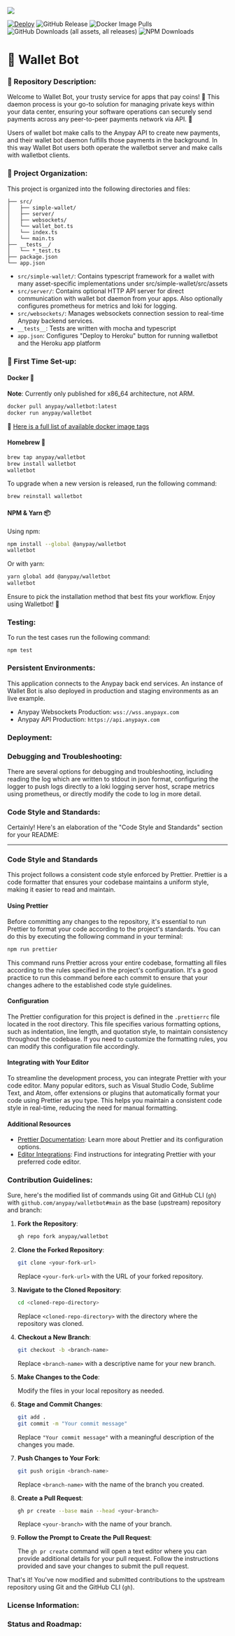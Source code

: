 ![](https://plugins.whatsonchain.com/api/plugin/main/ea8205469186c12f6b23866d3ef50ab84f6f6b82dab43075e0229ab32ca6f5bc/0)


[![Deploy](https://www.herokucdn.com/deploy/button.svg)](https://heroku.com/deploy?template=https://github.com/anypay/walletbot)
![GitHub Release](https://img.shields.io/github/v/release/anypay/walletbot)
![Docker Image Pulls](https://img.shields.io/docker/pulls/anypay/walletbot.svg)
![GitHub Downloads (all assets, all releases)](https://img.shields.io/github/downloads/anypay/walletbot/total)
![NPM Downloads](https://img.shields.io/npm/dy/%40anypay%2Fwalletbot)


# 🤖 Wallet Bot

### 💼 Repository Description:

Welcome to Wallet Bot, your trusty service for apps that pay coins! 🚀 This daemon process is your go-to solution for managing private keys within your data center, ensuring your software operations can securely send payments across any peer-to-peer payments network via API. 💸

Users of wallet bot make calls to the Anypay API to create new payments, and their wallet bot daemon fulfills those payments in the background. In this way Wallet Bot users both operate the walletbot server and make calls with walletbot clients.

### 📂 Project Organization:
This project is organized into the following directories and files:

```
├── src/ 
│   ├── simple-wallet/
│   ├── server/
│   ├── websockets/
│   └── wallet_bot.ts
│   └── index.ts
│   └── main.ts
├── __tests__/
│   └── *_test.ts
├── package.json
└── app.json

```
- `src/simple-wallet/`: Contains typescript framework for a wallet with many asset-specific implementations under src/simple-wallet/src/assets
- `src/server/`: Contains optional HTTP API server for direct communication with wallet bot daemon from your apps. Also optionally configures prometheus for metrics and loki for logging.
- `src/websockets/`: Manages websockets connection session to real-time Anypay backend services.
- `__tests__`: Tests are written with mocha and typescript
- `app.json`: Configures "Deploy to Heroku" button for running walletbot and the Heroku app platform




### 🚀 First Time Set-up:

#### Docker 🐳
**Note**: Currently only published for x86_64 architecture, not ARM.

```bash
docker pull anypay/walletbot:latest
docker run anypay/walletbot
```

🔗 [Here is a full list of available docker image tags](https://hub.docker.com/r/anypay/walletbot/tags)

#### Homebrew 🍺

```bash
brew tap anypay/walletbot
brew install walletbot
walletbot
```

To upgrade when a new version is released, run the following command:

```bash
brew reinstall walletbot
```

#### NPM & Yarn 📦

Using npm:

```bash
npm install --global @anypay/walletbot
walletbot
```

Or with yarn:

```bash
yarn global add @anypay/walletbot
walletbot
```

Ensure to pick the installation method that best fits your workflow. Enjoy using Walletbot! 🎉
### Testing:

To run the test cases run the following command:

```
npm test
```

### Persistent Environments:

This application connects to the Anypay back end services. An instance of Wallet Bot is also deployed in production and staging environments as an live example.

- Anypay Websockets Production: `wss://wss.anypayx.com`
- Anypay API Production: `https://api.anypayx.com`

### Deployment:

### Debugging and Troubleshooting:

There are several options for debugging and troubleshooting, including reading the log which are written to stdout in json format, configuring the logger to push logs directly to a loki logging server host, scrape metrics using prometheus, or directly modify the code to log in more detail.

### Code Style and Standards:

Certainly! Here's an elaboration of the "Code Style and Standards" section for your README:

---

### Code Style and Standards

This project follows a consistent code style enforced by Prettier. Prettier is a code formatter that ensures your codebase maintains a uniform style, making it easier to read and maintain.

#### Using Prettier

Before committing any changes to the repository, it's essential to run Prettier to format your code according to the project's standards. You can do this by executing the following command in your terminal:

```bash
npm run prettier
```

This command runs Prettier across your entire codebase, formatting all files according to the rules specified in the project's configuration. It's a good practice to run this command before each commit to ensure that your changes adhere to the established code style guidelines.

#### Configuration

The Prettier configuration for this project is defined in the `.prettierrc` file located in the root directory. This file specifies various formatting options, such as indentation, line length, and quotation style, to maintain consistency throughout the codebase. If you need to customize the formatting rules, you can modify this configuration file accordingly.

#### Integrating with Your Editor

To streamline the development process, you can integrate Prettier with your code editor. Many popular editors, such as Visual Studio Code, Sublime Text, and Atom, offer extensions or plugins that automatically format your code using Prettier as you type. This helps you maintain a consistent code style in real-time, reducing the need for manual formatting.

#### Additional Resources

- [Prettier Documentation](https://prettier.io/docs/en/index.html): Learn more about Prettier and its configuration options.
- [Editor Integrations](https://prettier.io/docs/en/editors.html): Find instructions for integrating Prettier with your preferred code editor.


### Contribution Guidelines:

Sure, here's the modified list of commands using Git and GitHub CLI (`gh`) with `github.com/anypay/walletbot#main` as the base (upstream) repository and branch:

1. **Fork the Repository**:
   
   ```bash
   gh repo fork anypay/walletbot
   ```

2. **Clone the Forked Repository**:

   ```bash
   git clone <your-fork-url>
   ```

   Replace `<your-fork-url>` with the URL of your forked repository.

3. **Navigate to the Cloned Repository**:

   ```bash
   cd <cloned-repo-directory>
   ```

   Replace `<cloned-repo-directory>` with the directory where the repository was cloned.

4. **Checkout a New Branch**:

   ```bash
   git checkout -b <branch-name>
   ```

   Replace `<branch-name>` with a descriptive name for your new branch.

5. **Make Changes to the Code**:

   Modify the files in your local repository as needed.

6. **Stage and Commit Changes**:

   ```bash
   git add .
   git commit -m "Your commit message"
   ```

   Replace `"Your commit message"` with a meaningful description of the changes you made.

7. **Push Changes to Your Fork**:

   ```bash
   git push origin <branch-name>
   ```

   Replace `<branch-name>` with the name of the branch you created.

8. **Create a Pull Request**:

   ```bash
   gh pr create --base main --head <your-branch>
   ```

   Replace `<your-branch>` with the name of your branch.

9. **Follow the Prompt to Create the Pull Request**:

   The `gh pr create` command will open a text editor where you can provide additional details for your pull request. Follow the instructions provided and save your changes to submit the pull request.

That's it! You've now modified and submitted contributions to the upstream repository using Git and the GitHub CLI (`gh`).


### License Information:

### Status and Roadmap: